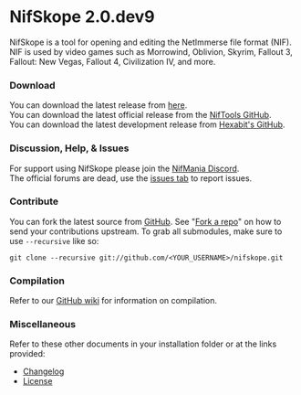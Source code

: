 ﻿# NifSkope 2.0.dev9

NifSkope is a tool for opening and editing the NetImmerse file format (NIF). NIF is used by video games such as Morrowind, Oblivion, Skyrim, Fallout 3, Fallout: New Vegas, Fallout 4, Civilization IV, and more. 

### Download

You can download the latest release from [here](https://github.com/niftools/UnknownExplorer13/releases).  
You can download the latest official release from the [NifTools GitHub](https://github.com/niftools/nifskope/releases).  
You can download the latest development release from [Hexabit's GitHub](https://github.com/hexabits/nifskope/releases).

### Discussion, Help, & Issues

For support using NifSkope please join the [NifMania Discord](https://discord.gg/JjHKVNc).  
The official forums are dead, use the [issues tab](https://github.com/UnknownExplorer13/nifskope/issues) to report issues.

### Contribute

You can fork the latest source from [GitHub](https://github.com/UnknownExplorer13/nifskope). See "[Fork a repo](https://help.github.com/articles/fork-a-repo)" on how to send your contributions upstream. To grab all submodules, make sure to use `--recursive` like so:

```
git clone --recursive git://github.com/<YOUR_USERNAME>/nifskope.git
```

### Compilation

Refer to our [GitHub wiki](https://github.com/UnknownExplorer13/nifskope/wiki) for information on compilation.  

### Miscellaneous

Refer to these other documents in your installation folder or at the links provided:
* [Changelog](https://github.com/UnknownExplorer13/nifskope/blob/dev9/CHANGELOG.md)
* [License](https://github.com/UnknownExplorer13/nifskope/blob/dev9/LICENSE.md)
